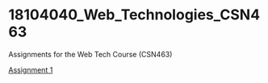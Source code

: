 # 18104040_Web_Technologies_CSN463

Assignments for the Web Tech Course (CSN463)

[Assignment 1]()

